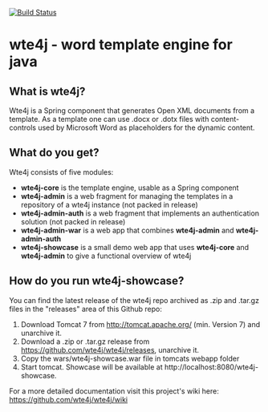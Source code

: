 [![Build Status](https://travis-ci.org/wte4j/wte4j.svg?branch=master)](https://travis-ci.org/wte4j/wte4j)

# wte4j - word template engine for java

## What is wte4j?
Wte4j is a Spring component that generates Open XML documents from a template.
As a template one can use .docx or .dotx files with content-controls used by Microsoft Word as placeholders for the dynamic content.

## What do you get?
Wte4j consists of five modules:

- **wte4j-core** is the template engine, usable as a Spring component
- **wte4j-admin** is a web fragment for managing the templates in a repository of a wte4j instance (not packed in release)
- **wte4j-admin-auth** is a web fragment that implements an authentication solution (not packed in release)
- **wte4j-admin-war** is a web app that combines **wte4j-admin** and **wte4j-admin-auth**
- **wte4j-showcase** is a small demo web app that uses **wte4j-core** and **wte4j-admin** to give a functional overview of wte4j

## How do you run wte4j-showcase?
You can find the latest release of the wte4j repo archived as .zip and .tar.gz files in the "releases" area of this Github repo:

1. Download Tomcat 7 from http://tomcat.apache.org/ (min. Version 7) and unarchive it.
2. Download a .zip or .tar.gz release from https://github.com/wte4j/wte4j/releases, unarchive it.
3. Copy the wars/wte4j-showcase.war file in tomcats webapp folder
4. Start tomcat. Showcase will be available at http://localhost:8080/wte4j-showcase.

For a more detailed documentation visit this project's wiki here: https://github.com/wte4j/wte4j/wiki
